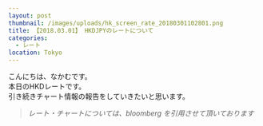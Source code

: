 ```yaml
---
layout: post
thumbnail: /images/uploads/hk_screen_rate_20180301102801.png
title: 【2018.03.01】 HKDJPYのレートについて
categories:
  - レート
location: Tokyo
---
```

こんにちは、なかむです。  
本日のHKDレートです。  
引き続きチャート情報の報告をしていきたいと思います。

>_レート・チャートについては、bloomberg を引用させて頂いております_

